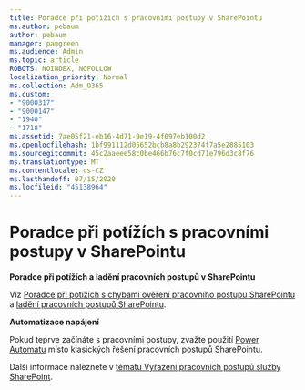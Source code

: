```yaml
---
title: Poradce při potížích s pracovními postupy v SharePointu
ms.author: pebaum
author: pebaum
manager: pamgreen
ms.audience: Admin
ms.topic: article
ROBOTS: NOINDEX, NOFOLLOW
localization_priority: Normal
ms.collection: Adm_O365
ms.custom:
- "9000317"
- "9000147"
- "1940"
- "1718"
ms.assetid: 7ae05f21-eb16-4d71-9e19-4f097eb100d2
ms.openlocfilehash: 1bf991112d05652bcb8a8b292374f7a5e2885103
ms.sourcegitcommit: 45c2aaeee58c0be466b76c7f0cd71e796d3c8f76
ms.translationtype: MT
ms.contentlocale: cs-CZ
ms.lasthandoff: 07/15/2020
ms.locfileid: "45138964"
---
```

# <a name="troubleshoot-workflows-in-sharepoint"></a>Poradce při potížích s pracovními postupy v SharePointu

**Poradce při potížích a ladění pracovních postupů v SharePointu**

Viz [Poradce při potížích s chybami ověření pracovního postupu SharePointu](https://docs.microsoft.com/sharepoint/dev/general-development/troubleshooting-sharepoint-server-workflow-validation-errors-in-visio) a [ladění pracovních postupů SharePointu](https://docs.microsoft.com/sharepoint/dev/general-development/debugging-sharepoint-server-workflows).

**Automatizace napájení**

Pokud teprve začínáte s pracovními postupy, zvažte použití [Power Automatu](https://docs.microsoft.com/power-automate/modern-approvals) místo klasických řešení pracovních postupů SharePointu.

Další informace naleznete v [tématu Vyřazení pracovních postupů služby SharePoint](https://docs.microsoft.com/alchemyinsights/sharepoint-workflows-retiring).
